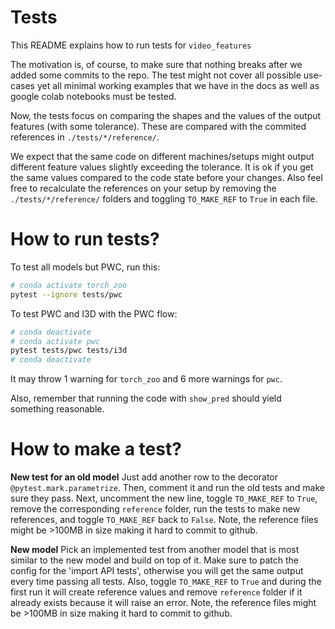 # Tests

This README explains how to run tests for `video_features`

The motivation is, of course, to make sure that nothing breaks after we added some commits to the repo.
The test might not cover all possible use-cases yet all minimal working examples that we have in the docs
as well as google colab notebooks must be tested.

Now, the tests focus on comparing the shapes and the values of the output features (with some tolerance).
These are compared with the commited references in `./tests/*/reference/`.

We expect that the same code on different machines/setups might output different feature values
slightly exceeding the tolerance.
It is ok if you get the same values compared to the code state before your changes.
Also feel free to recalculate the references on your setup by removing the `./tests/*/reference/` folders and
toggling `TO_MAKE_REF` to `True` in each file.



# How to run tests?

To test all models but PWC, run this:
```bash
# conda activate torch_zoo
pytest --ignore tests/pwc
```

To test PWC and I3D with the PWC flow:
```bash
# conda deactivate
# conda activate pwc
pytest tests/pwc tests/i3d
# conda deactivate
```

It may throw 1 warning for `torch_zoo` and 6 more warnings for `pwc`.

Also, remember that running the code with `show_pred` should yield something reasonable.

# How to make a test?

**New test for an old model**
Just add another row to the decorator `@pytest.mark.parametrize`.
Then, comment it and run the old tests and make sure they pass.
Next, uncomment the new line, toggle `TO_MAKE_REF` to `True`, remove the corresponding `reference` folder,
run the tests to make new references, and toggle `TO_MAKE_REF` back to `False`.
Note, the reference files might be >100MB in size making it hard to commit to github.


**New model**
Pick an implemented test from another model that is most similar to the new model and build on top of it.
Make sure to patch the config for the 'import API tests', otherwise you will get the same output
every time passing all tests.
Also, toggle `TO_MAKE_REF` to `True` and during the first run it will create reference values and
remove `reference` folder if it already exists because it will raise an error.
Note, the reference files might be >100MB in size making it hard to commit to github.
